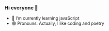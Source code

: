 ### Hi everyone 👋



- 🌱 I’m currently learning javaScript
- 😄 Pronouns: Actually, I like coding and poetry
